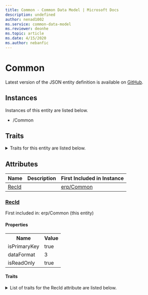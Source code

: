 ```yaml
---
title: Common - Common Data Model | Microsoft Docs
description: undefined
author: nenad1002
ms.service: common-data-model
ms.reviewer: deonhe
ms.topic: article
ms.date: 4/15/2020
ms.author: nebanfic
---
```


# Common

  
 Latest version of the JSON entity definition is available on <a href="https://github.com/Microsoft/CDM/tree/master/schemaDocuments/core/erp/Common.cdm.json" target="_blank">GitHub</a>.  

## Instances

Instances of this entity are listed below.  

- /Common  

## Traits

<details>
<summary>Traits for this entity are listed below.  
</summary>

**is.identifiedBy**  
  names a specifc identity attribute to use with an entity  <table><tr><th>Parameter</th><th>Value</th><th>Data type</th><th>Explanation</th></tr><tr><td>attribute</td><td>[Common/(resolvedAttributes)/RecId](#RecId)</td><td>attribute</td><td></td></tr></table>

</details>

## Attributes

|Name|Description|First Included in Instance|
|---|---|---|
|[RecId](#RecId)||<a href="Common.md" target="_blank">erp/Common</a>|

### <a href=#RecId name="RecId">RecId</a>

First included in: erp/Common (this entity)  

#### Properties

<table><tr><th>Name</th><th>Value</th></tr><tr><td>isPrimaryKey</td><td>true</td></tr><tr><td>dataFormat</td><td>3</td></tr><tr><td>isReadOnly</td><td>true</td></tr></table>

#### Traits

<details>
<summary>List of traits for the RecId attribute are listed below.</summary>

**is.dataFormat.integer**  
**is.dataFormat.big**  
**is.identifiedBy**  
names a specifc identity attribute to use with an entity  <table><tr><th>Parameter</th><th>Value</th><th>Data type</th><th>Explanation</th></tr><tr><td>attribute</td><td>[Common/(resolvedAttributes)/RecId](#RecId)</td><td>attribute</td><td></td></tr></table>

**is.readOnly**  
**is.dataFormat.integer**  
**is.dataFormat.big**  
</details>
